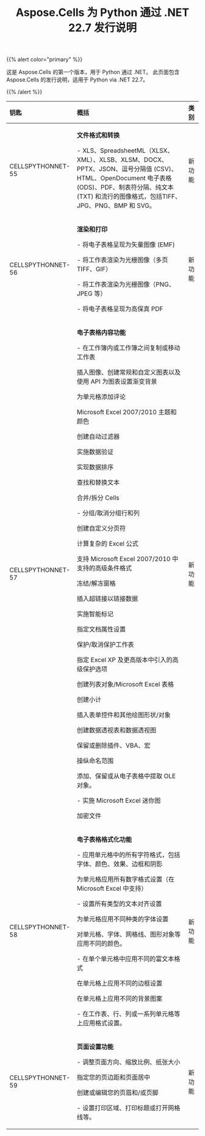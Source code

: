 ﻿---
title: Aspose.Cells 为 Python 通过 .NET 22.7 发行说明
type: docs
weight: 10
url: /zh/python-net/aspose-cells-for-python-net-22-7-release-notes/
---
{{% alert color="primary" %}} 

这是 Aspose.Cells 的第一个版本，用于 Python 通过 .NET。
此页面包含 Aspose.Cells 的发行说明，适用于 Python via .NET 22.7。

{{% /alert %}} 

|**钥匙**|**概括**|**类别**|
|:- |:- |:- |
|CELLSPYTHONNET-55|<p>**文件格式和转换**</p><p>- XLS、SpreadsheetML（XLSX、XML）、XLSB、XLSM、DOCX、PPTX、JSON、逗号分隔值 (CSV)、HTML、OpenDocument 电子表格 (ODS)、PDF、制表符分隔、纯文本 (TXT) 和流行的图像格式，包括TIFF、JPG、PNG、BMP 和 SVG。</p>|新功能|
|CELLSPYTHONNET-56|<p>**渲染和打印**</p><p>- 将电子表格呈现为矢量图像 (EMF)</p><p>- 将工作表渲染为光栅图像（多页 TIFF、GIF）</p><p>- 将工作表渲染为光栅图像（PNG、JPEG 等）</p><p>- 将电子表格呈现为高保真 PDF</p>|新功能|
|CELLSPYTHONNET-57|<p>**电子表格内容功能**</p><p>- 在工作簿内或工作簿之间复制或移动工作表</p><p>插入图像、创建常规和自定义图表以及使用 API 为图表设置渐变背景</p><p>为单元格添加评论</p><p>Microsoft Excel 2007/2010 主题和颜色</p><p>创建自动过滤器</p><p>实施数据验证</p><p>实现数据排序</p><p>查找和替换文本</p><p>合并/拆分 Cells</p><p>- 分组/取消分组行和列</p><p>创建自定义分页符</p><p>计算复杂的 Excel 公式</p><p>支持 Microsoft Excel 2007/2010 中支持的高级条件格式</p><p>冻结/解冻窗格</p><p>插入超链接以链接数据</p><p>实施智能标记</p><p>指定文档属性设置</p><p>保护/取消保护工作表</p><p>指定 Excel XP 及更高版本中引入的高级保护选项</p><p>创建列表对象/Microsoft Excel 表格</p><p>创建小计</p><p>插入表单控件和其他绘图形状/对象</p><p>创建数据透视表和数据透视图</p><p>保留或删除插件、VBA、宏</p><p>操纵命名范围</p><p>添加、保留或从电子表格中提取 OLE 对象。</p><p>- 实施 Microsoft Excel 迷你图</p><p>加密文件</p>|新功能|
|CELLSPYTHONNET-58|<p>**电子表格格式化功能**</p><p>- 应用单元格中的所有字符格式，包括字体、颜色、效果、边框和阴影</p><p>为单元格应用所有数字格式设置（在 Microsoft Excel 中支持）</p><p>- 设置所有类型的文本对齐设置</p><p>为单元格应用不同种类的字体设置</p><p>对单元格、字体、网格线、图形对象等应用不同的颜色。</p><p>- 在单个单元格中应用不同的富文本格式</p><p>在单元格上应用不同的边框设置</p><p>在单元格上应用不同的背景图案</p><p>- 在工作表、行、列或一系列单元格等上应用格式设置。</p>|新功能|
|CELLSPYTHONNET-59|<p>**页面设置功能**</p><p>- 调整页面方向、缩放比例、纸张大小</p><p>指定您的页边距和页面居中</p><p>创建或编辑您的页眉和/或页脚</p><p>- 设置打印区域、打印标题或打开网格线等。</p>|新功能|
